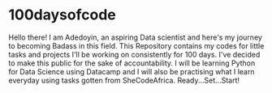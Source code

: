 # 100daysofcode
Hello there! 
I am Adedoyin, an aspiring Data scientist and here's my journey to becoming Badass in this field.
This Repository contains my codes for little tasks and projects I'll be working on consistently for 100 days. I've decided to make this public for the sake of accountability. 
I will be learning Python for Data Science using Datacamp and I will also be practising what I learn everyday using tasks gotten from SheCodeAfrica.
Ready...Set...Start!
